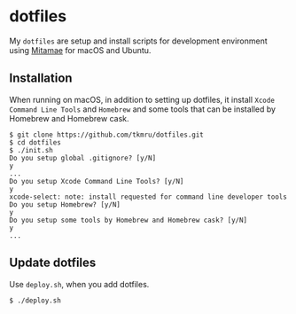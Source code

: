 # dotfiles
My `dotfiles` are setup and install scripts for development environment using [Mitamae](https://github.com/itamae-kitchen/mitamae) for macOS and Ubuntu.

## Installation
When running on macOS, in addition to setting up dotfiles, it install `Xcode Command Line Tools` and `Homebrew` and some tools that can be installed by Homebrew and Homebrew cask.

```
$ git clone https://github.com/tkmru/dotfiles.git
$ cd dotfiles
$ ./init.sh 
Do you setup global .gitignore? [y/N]
y
...
Do you setup Xcode Command Line Tools? [y/N]
y
xcode-select: note: install requested for command line developer tools
Do you setup Homebrew? [y/N]
y
Do you setup some tools by Homebrew and Homebrew cask? [y/N]
y
...
```

## Update dotfiles
Use `deploy.sh`, when you add dotfiles.

```
$ ./deploy.sh
```
